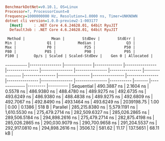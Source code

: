``` ini

BenchmarkDotNet=v0.10.1, OS=Linux
Processor=?, ProcessorCount=8
Frequency=1000000000 Hz, Resolution=1.0000 ns, Timer=UNKNOWN
dotnet cli version=1.0.0-preview2-1-003177
  [Host]     : .NET Core 4.6.24628.01, 64bit RyuJIT
  DefaultJob : .NET Core 4.6.24628.01, 64bit RyuJIT


```
     Method |            Mean |        StdDev |        StdErr |             Min |              Q1 |          Median |              Q3 |             Max |              P0 |             P25 |             P50 |             P80 |             P85 |             P90 |             P95 |            P100 |       Op/s | Scaled | Scaled-StdDev |    Gen 0 | Allocated |
----------- |---------------- |-------------- |-------------- |---------------- |---------------- |---------------- |---------------- |---------------- |---------------- |---------------- |---------------- |---------------- |---------------- |---------------- |---------------- |---------------- |----------- |------- |-------------- |--------- |---------- |
 Sequential |     490.3887 ns |     2.1604 ns |     0.5578 ns |     486.9380 ns |     488.4780 ns |     489.9275 ns |     492.6735 ns |     493.6249 ns |     486.9380 ns |     488.4838 ns |     489.9275 ns |     492.6809 ns |     492.7067 ns |     492.8490 ns |     493.1464 ns |     493.6249 ns | 2039198.75 |   1.00 |          0.00 |   0.1386 |     518 B |
   Parallel | 285,215.8380 ns | 5,579.1191 ns | 1,610.5530 ns | 275,479.2714 ns | 282,509.6327 ns | 285,026.2865 ns | 289,506.5184 ns | 294,898.2616 ns | 275,479.2714 ns | 282,875.4198 ns | 285,026.2865 ns | 290,030.9079 ns | 290,700.9658 ns | 291,204.5537 ns | 292,917.0810 ns | 294,898.2616 ns |    3506.12 | 581.62 |         11.17 | 137.5651 |  68.11 kB |
